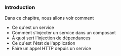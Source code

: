 ### Introduction

Dans ce chapitre, nous allons voir comment
- Ce qu'est un service
- Comment s'injecter un service dans un composant
- À quoi sert l'injection de dépendances
- Ce qu'est l'état de l'application
- Faire un appel HTTP depuis un service

